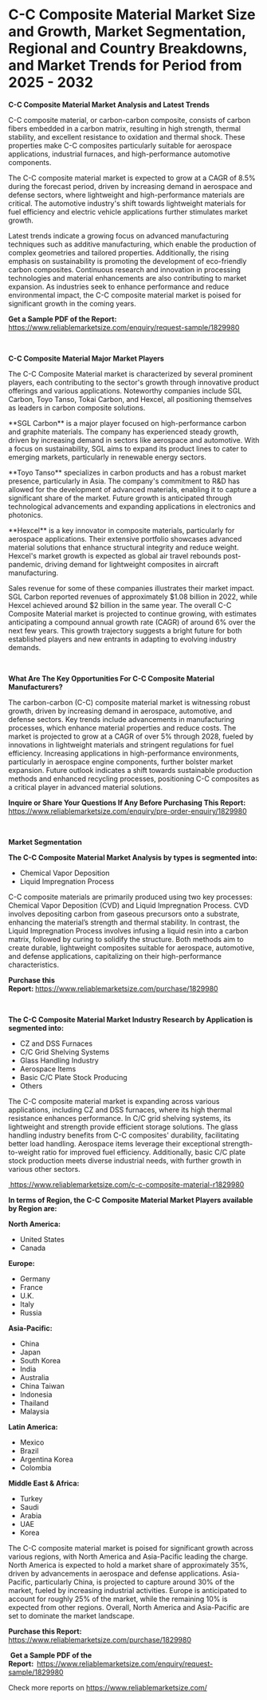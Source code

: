 <p><h1>C-C Composite Material Market Size and Growth, Market Segmentation, Regional and Country Breakdowns, and Market Trends for Period from 2025 -  2032</h1></p><p><strong>C-C Composite Material Market Analysis and Latest Trends</strong></p>
<p><p>C-C composite material, or carbon-carbon composite, consists of carbon fibers embedded in a carbon matrix, resulting in high strength, thermal stability, and excellent resistance to oxidation and thermal shock. These properties make C-C composites particularly suitable for aerospace applications, industrial furnaces, and high-performance automotive components.</p><p>The C-C composite material market is expected to grow at a CAGR of 8.5% during the forecast period, driven by increasing demand in aerospace and defense sectors, where lightweight and high-performance materials are critical. The automotive industry's shift towards lightweight materials for fuel efficiency and electric vehicle applications further stimulates market growth. </p><p>Latest trends indicate a growing focus on advanced manufacturing techniques such as additive manufacturing, which enable the production of complex geometries and tailored properties. Additionally, the rising emphasis on sustainability is promoting the development of eco-friendly carbon composites. Continuous research and innovation in processing technologies and material enhancements are also contributing to market expansion. As industries seek to enhance performance and reduce environmental impact, the C-C composite material market is poised for significant growth in the coming years.</p></p>
<p><strong>Get a Sample PDF of the Report:&nbsp;</strong> <a href="https://www.reliablemarketsize.com/enquiry/request-sample/1829980?utm_campaign=2281&utm_medium=2&utm_source=Github&utm_content=ia&utm_term=26032025&utm_id=c-c-composite-material">https://www.reliablemarketsize.com/enquiry/request-sample/1829980</a></p>
<p>&nbsp;</p>
<p><strong>C-C Composite Material Major Market Players</strong></p>
<p><p>The C-C Composite Material market is characterized by several prominent players, each contributing to the sector's growth through innovative product offerings and various applications. Noteworthy companies include SGL Carbon, Toyo Tanso, Tokai Carbon, and Hexcel, all positioning themselves as leaders in carbon composite solutions.</p><p>**SGL Carbon** is a major player focused on high-performance carbon and graphite materials. The company has experienced steady growth, driven by increasing demand in sectors like aerospace and automotive. With a focus on sustainability, SGL aims to expand its product lines to cater to emerging markets, particularly in renewable energy sectors.</p><p>**Toyo Tanso** specializes in carbon products and has a robust market presence, particularly in Asia. The company's commitment to R&D has allowed for the development of advanced materials, enabling it to capture a significant share of the market. Future growth is anticipated through technological advancements and expanding applications in electronics and photonics.</p><p>**Hexcel** is a key innovator in composite materials, particularly for aerospace applications. Their extensive portfolio showcases advanced material solutions that enhance structural integrity and reduce weight. Hexcel's market growth is expected as global air travel rebounds post-pandemic, driving demand for lightweight composites in aircraft manufacturing.</p><p>Sales revenue for some of these companies illustrates their market impact. SGL Carbon reported revenues of approximately $1.08 billion in 2022, while Hexcel achieved around $2 billion in the same year. The overall C-C Composite Material market is projected to continue growing, with estimates anticipating a compound annual growth rate (CAGR) of around 6% over the next few years. This growth trajectory suggests a bright future for both established players and new entrants in adapting to evolving industry demands.</p></p>
<p>&nbsp;</p>
<p><strong>What Are The Key Opportunities For C-C Composite Material Manufacturers?</strong></p>
<p><p>The carbon-carbon (C-C) composite material market is witnessing robust growth, driven by increasing demand in aerospace, automotive, and defense sectors. Key trends include advancements in manufacturing processes, which enhance material properties and reduce costs. The market is projected to grow at a CAGR of over 5% through 2028, fueled by innovations in lightweight materials and stringent regulations for fuel efficiency. Increasing applications in high-performance environments, particularly in aerospace engine components, further bolster market expansion. Future outlook indicates a shift towards sustainable production methods and enhanced recycling processes, positioning C-C composites as a critical player in advanced material solutions.</p></p>
<p><strong>Inquire or Share Your Questions If Any Before Purchasing This Report:</strong> <a href="https://www.reliablemarketsize.com/enquiry/pre-order-enquiry/1829980?utm_campaign=2281&utm_medium=2&utm_source=Github&utm_content=ia&utm_term=26032025&utm_id=c-c-composite-material">https://www.reliablemarketsize.com/enquiry/pre-order-enquiry/1829980</a></p>
<p>&nbsp;</p>
<p><strong>Market Segmentation</strong></p>
<p><strong>The C-C Composite Material Market Analysis by types is segmented into:</strong></p>
<p><ul><li>Chemical Vapor Deposition</li><li>Liquid Impregnation Process</li></ul></p>
<p><p>C-C composite materials are primarily produced using two key processes: Chemical Vapor Deposition (CVD) and Liquid Impregnation Process. CVD involves depositing carbon from gaseous precursors onto a substrate, enhancing the material’s strength and thermal stability. In contrast, the Liquid Impregnation Process involves infusing a liquid resin into a carbon matrix, followed by curing to solidify the structure. Both methods aim to create durable, lightweight composites suitable for aerospace, automotive, and defense applications, capitalizing on their high-performance characteristics.</p></p>
<p><strong>Purchase this Report:&nbsp;</strong><a href="https://www.reliablemarketsize.com/purchase/1829980?utm_campaign=2281&utm_medium=2&utm_source=Github&utm_content=ia&utm_term=26032025&utm_id=c-c-composite-material">https://www.reliablemarketsize.com/purchase/1829980</a></p>
<p>&nbsp;</p>
<p><strong>The C-C Composite Material Market Industry Research by Application is segmented into:</strong></p>
<p><ul><li>CZ and DSS Furnaces</li><li>C/C Grid Shelving Systems</li><li>Glass Handling Industry</li><li>Aerospace Items</li><li>Basic C/C Plate Stock Producing</li><li>Others</li></ul></p>
<p><p>The C-C composite material market is expanding across various applications, including CZ and DSS furnaces, where its high thermal resistance enhances performance. In C/C grid shelving systems, its lightweight and strength provide efficient storage solutions. The glass handling industry benefits from C-C composites' durability, facilitating better load handling. Aerospace items leverage their exceptional strength-to-weight ratio for improved fuel efficiency. Additionally, basic C/C plate stock production meets diverse industrial needs, with further growth in various other sectors.</p></p>
<p><a href="https://www.reliablemarketsize.com/c-c-composite-material-r1829980?utm_campaign=2281&utm_medium=2&utm_source=Github&utm_content=ia&utm_term=26032025&utm_id=c-c-composite-material">&nbsp;https://www.reliablemarketsize.com/c-c-composite-material-r1829980</a></p>
<p><strong>In terms of Region, the C-C Composite Material Market Players available by Region are:</strong></p>
<p>
    <p> <strong> North America: </strong>
        <ul>
            <li>United States</li>
            <li>Canada</li>
        </ul>
        </p> 
    <p> <strong> Europe: </strong>
        <ul>
            <li>Germany</li>
            <li>France</li>
            <li>U.K.</li>
            <li>Italy</li>
            <li>Russia</li>
        </ul>
        </p> 
    <p> <strong> Asia-Pacific: </strong>
        <ul>
            <li>China</li>
            <li>Japan</li>
            <li>South Korea</li>
            <li>India</li>
            <li>Australia</li>
            <li>China Taiwan</li>
            <li>Indonesia</li>
            <li>Thailand</li>
            <li>Malaysia</li>
        </ul>
        </p> 
    <p> <strong> Latin America: </strong>
        <ul>
            <li>Mexico</li>
            <li>Brazil</li>
            <li>Argentina Korea</li>
            <li>Colombia</li>
        </ul>
        </p> 
    <p> <strong> Middle East & Africa: </strong>
        <ul>
            <li>Turkey</li>
            <li>Saudi</li>
            <li>Arabia</li>
            <li>UAE</li>
            <li>Korea</li>
        </ul>
    </p>
    </p>
<p><p>The C-C composite material market is poised for significant growth across various regions, with North America and Asia-Pacific leading the charge. North America is expected to hold a market share of approximately 35%, driven by advancements in aerospace and defense applications. Asia-Pacific, particularly China, is projected to capture around 30% of the market, fueled by increasing industrial activities. Europe is anticipated to account for roughly 25% of the market, while the remaining 10% is expected from other regions. Overall, North America and Asia-Pacific are set to dominate the market landscape.</p></p>
<p><strong>Purchase this Report: </strong><a href="https://www.reliablemarketsize.com/purchase/1829980?utm_campaign=2281&utm_medium=2&utm_source=Github&utm_content=ia&utm_term=26032025&utm_id=c-c-composite-material">https://www.reliablemarketsize.com/purchase/1829980</a></p>
<p>&nbsp;<strong>Get a Sample PDF of the Report:&nbsp;&nbsp;</strong><a href="https://www.reliablemarketsize.com/enquiry/request-sample/1829980?utm_campaign=2281&utm_medium=2&utm_source=Github&utm_content=ia&utm_term=26032025&utm_id=c-c-composite-material">https://www.reliablemarketsize.com/enquiry/request-sample/1829980</a></p>
<p><strong></strong></p>
<p>Check more reports on <a href="https://www.reliablemarketsize.com/?utm_campaign=2281&utm_medium=2&utm_source=Github&utm_content=ia&utm_term=26032025&utm_id=c-c-composite-material">https://www.reliablemarketsize.com/</a></p>